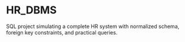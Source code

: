 # HR_DBMS
SQL project simulating a complete HR system with normalized schema, foreign key constraints, and practical queries.
